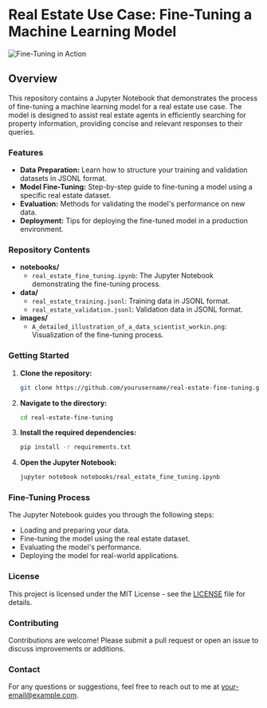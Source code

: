 
# Real Estate Use Case: Fine-Tuning a Machine Learning Model

![Fine-Tuning in Action](./images/A_detailed_illustration_of_a_data_scientist_workin.png)

## Overview

This repository contains a Jupyter Notebook that demonstrates the process of fine-tuning a machine learning model for a real estate use case. The model is designed to assist real estate agents in efficiently searching for property information, providing concise and relevant responses to their queries.

### Features

- **Data Preparation:** Learn how to structure your training and validation datasets in JSONL format.
- **Model Fine-Tuning:** Step-by-step guide to fine-tuning a model using a specific real estate dataset.
- **Evaluation:** Methods for validating the model's performance on new data.
- **Deployment:** Tips for deploying the fine-tuned model in a production environment.

### Repository Contents

- **notebooks/**
  - `real_estate_fine_tuning.ipynb`: The Jupyter Notebook demonstrating the fine-tuning process.
- **data/**
  - `real_estate_training.jsonl`: Training data in JSONL format.
  - `real_estate_validation.jsonl`: Validation data in JSONL format.
- **images/**
  - `A_detailed_illustration_of_a_data_scientist_workin.png`: Visualization of the fine-tuning process.

### Getting Started

1. **Clone the repository:**
   ```bash
   git clone https://github.com/yourusername/real-estate-fine-tuning.git
   ```
2. **Navigate to the directory:**
   ```bash
   cd real-estate-fine-tuning
   ```
3. **Install the required dependencies:**
   ```bash
   pip install -r requirements.txt
   ```
4. **Open the Jupyter Notebook:**
   ```bash
   jupyter notebook notebooks/real_estate_fine_tuning.ipynb
   ```

### Fine-Tuning Process

The Jupyter Notebook guides you through the following steps:

- Loading and preparing your data.
- Fine-tuning the model using the real estate dataset.
- Evaluating the model's performance.
- Deploying the model for real-world applications.

### License

This project is licensed under the MIT License - see the [LICENSE](LICENSE) file for details.

### Contributing

Contributions are welcome! Please submit a pull request or open an issue to discuss improvements or additions.

### Contact

For any questions or suggestions, feel free to reach out to me at [your-email@example.com](mailto:your-email@example.com).

